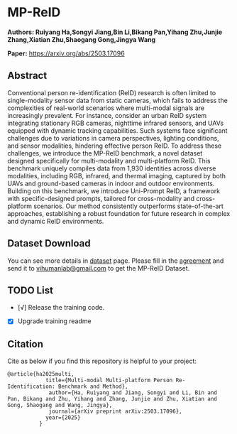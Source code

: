 # MP-ReID
**Authors: Ruiyang Ha,Songyi Jiang,Bin Li,Bikang Pan,Yihang Zhu,Junjie Zhang,Xiatian Zhu,Shaogang Gong,Jingya Wang**

**Paper:** https://arxiv.org/abs/2503.17096

## Abstract
Conventional person re-identification (ReID) research is often limited to single-modality sensor data from static cameras, which fails to address the complexities of real-world scenarios where multi-modal signals are increasingly prevalent. For instance, consider an urban ReID system integrating stationary RGB cameras, nighttime infrared sensors, and UAVs equipped with dynamic tracking capabilities. Such systems face significant challenges due to variations in camera perspectives, lighting conditions, and sensor modalities, hindering effective person ReID. To address these challenges, we introduce the MP-ReID benchmark, a novel dataset designed specifically for multi-modality and multi-platform ReID. This benchmark uniquely compiles data from 1,930 identities across diverse modalities, including RGB, infrared, and thermal imaging, captured by both UAVs and ground-based cameras in indoor and outdoor environments. Building on this benchmark, we introduce Uni-Prompt ReID, a framework with specific-designed prompts, tailored for cross-modality and cross-platform scenarios. Our method consistently outperforms state-of-the-art approaches, establishing a robust foundation for future research in complex and dynamic ReID environments.

## Dataset Download
You can see more details in [dataset](dataset.md) page.
Please fill in the <a href="https://drive.google.com/file/d/1hImLEMcsBB2kNV4McGyksVAumLjZQoUU/view?usp=sharing">agreement</a> and send it to vihumanlab@gmail.com to get the MP-ReID Dataset.


## TODO List

- [√] Release the training code.
- [x] Upgrade training readme
## Citation

Cite as below if you find this repository is helpful to your project:

```
@article{ha2025multi,
            title={Multi-modal Multi-platform Person Re-Identification: Benchmark and Method},
             author={Ha, Ruiyang and Jiang, Songyi and Li, Bin and Pan, Bikang and Zhu, Yihang and Zhang, Junjie and Zhu, Xiatian and Gong, Shaogang and Wang, Jingya},
             journal={arXiv preprint arXiv:2503.17096},
            year={2025}
          }
```
<!--
**MP-ReID/mp-reid** is a ✨ _special_ ✨ repository because its `README.md` (this file) appears on your GitHub profile.

Here are some ideas to get you started:

- 🔭 I’m currently working on ...
- 🌱 I’m currently learning ...
- 👯 I’m looking to collaborate on ...
- 🤔 I’m looking for help with ...
- 💬 Ask me about ...
- 📫 How to reach me: ...
- 😄 Pronouns: ...
- ⚡ Fun fact: ...
-->
